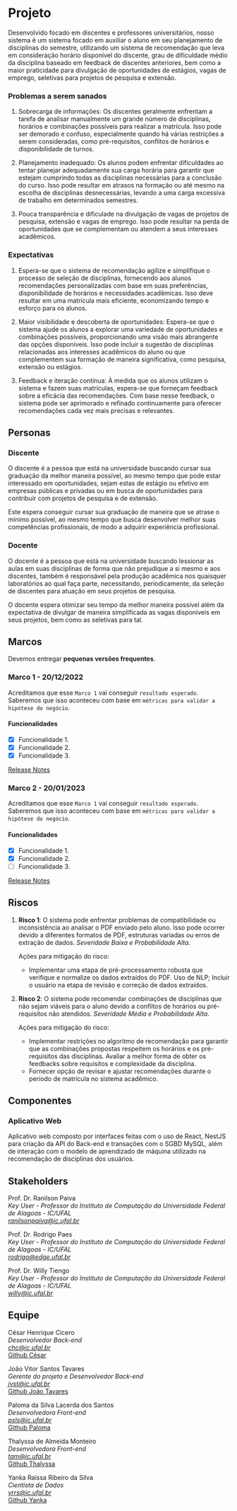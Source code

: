 # Projeto

Desenvolvido focado em discentes e professores universitários, nosso sistema é um sistema focado em auxiliar o aluno em seu planejamento de disciplinas do semestre, utilizando um sistema de recomendação que leva em consideração horário disponível do discente, grau de dificuldade médio da disciplina baseado em feedback de discentes anteriores, bem como a maior praticidade para divulgação de oportunidades de estágios, vagas de emprego, seletivas para projetos de pesquisa e extensão.

### Problemas a serem sanados

1) Sobrecarga de informações: Os discentes geralmente enfrentam a tarefa de analisar manualmente um grande número de disciplinas, horários e combinações possíveis para realizar a matrícula. Isso pode ser demorado e confuso, especialmente quando há várias restrições a serem consideradas, como pré-requisitos, conflitos de horários e disponibilidade de turnos.

2) Planejamento inadequado: Os alunos podem enfrentar dificuldades ao tentar planejar adequadamente sua carga horária para garantir que estejam cumprindo todas as disciplinas necessárias para a conclusão do curso. Isso pode resultar em atrasos na formação ou até mesmo na escolha de disciplinas desnecessárias, levando a uma carga excessiva de trabalho em determinados semestres.

3) Pouca transparência e dificulade na divulgação de vagas de projetos de pesquisa, extensão e vagas de emprego. Isso pode resultar na perda de oportunidades que se complementam ou atendem a seus interesses acadêmicos.

### Expectativas

1)  Espera-se que o sistema de recomendação agilize e simplifique o processo de seleção de disciplinas, fornecendo aos alunos recomendações personalizadas com base em suas preferências, disponibilidade de horários e necessidades acadêmicas. Isso deve resultar em uma matrícula mais eficiente, economizando tempo e esforço para os alunos.

2) Maior visibilidade e descoberta de oportunidades: Espera-se que o sistema ajude os alunos a explorar uma variedade de oportunidades e combinações possíveis, proporcionando uma visão mais abrangente das opções disponíveis. Isso pode incluir a sugestão de disciplinas relacionadas aos interesses acadêmicos do aluno ou que complementem sua formação de maneira significativa, como pesquisa, extensão ou estágios.

3) Feedback e iteração contínua: À medida que os alunos utilizam o sistema e fazem suas matrículas, espera-se que forneçam feedback sobre a eficácia das recomendações. Com base nesse feedback, o sistema pode ser aprimorado e refinado continuamente para oferecer recomendações cada vez mais precisas e relevantes.

## Personas


### Discente

O discente é a pessoa que está na universidade buscando cursar sua graduação da melhor maneira possível, ao mesmo tempo que pode estar interessado em oportunidades, sejam estas de estágio ou efetivo em empresas públicas e privadas ou em busca de oportunidades para contribuir com projetos de pesquisa e de extensão.

Este espera conseguir cursar sua graduação de maneira que se atrase o mínimo possível, ao mesmo tempo que busca desenvolver melhor suas competências profissionais, de modo a adquirir experiência profissional. 

### Docente

O docente é a pessoa que está na universidade buscando lessionar as aulas em suas disciplinas de forma que não prejudique a si mesmo e aos discentes, também é responsável pela produção acadêmica nos quaisquer laboratórios ao qual faça parte, necessitando, periodicamente, da seleção de discentes para atuação em seus projetos de pesquisa.

O docente espera otimizar seu tempo da melhor maneira possível além da expectativa de divulgar de maneira simplificada as vagas disponíveis em seus projetos, bem como as seletivas para tal. 

## Marcos

Devemos entregar **pequenas versões frequentes**. 

### Marco 1 - 20/12/2022

Acreditamos que esse `Marco 1` vai conseguir `resultado esperado`. Saberemos que isso aconteceu com base em `métricas para validar a hipótese do negócio`.

#### Funcionalidades

- [x] Funcionalidade 1.
- [x] Funcionalidade 2.
- [x] Funcionalidade 3.

[Release Notes ](release_notes_1.md)

### Marco 2 - 20/01/2023

Acreditamos que esse `Marco 1` vai conseguir `resultado esperado`. Saberemos que isso aconteceu com base em `métricas para validar a hipótese do negócio`.

#### Funcionalidades 

- [x] Funcionalidade 1.
- [x] Funcionalidade 2.
- [ ] Funcionalidade 3.

[Release Notes ](release_notes_1.md)

## Riscos

1. **Risco 1**: O sistema pode enfrentar problemas de compatibilidade ou inconsistência ao analisar o PDF enviado pelo aluno. Isso pode ocorrer devido a diferentes formatos de PDF, estruturas variadas ou erros de extração de dados.
*Severidade Baixa e Probabilidade Alta*.

   Ações para mitigação do risco:

   * Implementar uma etapa de pré-processamento robusta que verifique e normalize os dados extraídos do PDF. Uso de NLP; Incluir o usuário na etapa de revisão e correção de dados extraídos.

2. **Risco 2**: O sistema pode recomendar combinações de disciplinas que não sejam viáveis para o aluno devido a conflitos de horários ou pré-requisitos não atendidos.
*Severidade Média e Probabilidade Alta*.

   Ações para mitigação do risco:

   * Implementar restrições no algoritmo de recomendação para garantir que as combinações propostas respeitem os horários e os pré-requisitos das disciplinas. Avaliar a melhor forma de obter os feedbacks sobre requisitos e complexidade da disciplina.
   * Fornecer opção de revisar e ajustar recomendações durante o período de matrícula no sistema acadêmico.

## Componentes

### Aplicativo Web 
Aplicativo web composto por interfaces feitas com o uso de React, NestJS para criação da API do Back-end e transações com o SGBD MySQL, além de interação com o modelo de aprendizado de máquina utilizado na recomendação de disciplinas dos usuários.

## Stakeholders

Prof. Dr. Ranilson Paiva <br />
*Key User - Professor do Instituto de Computação da Universidade Federal de Alagoas - IC/UFAL* <br />
*ranilsonpaiva@ic.ufal.br* <br />

Prof. Dr. Rodrigo Paes <br />
*Key User - Professor do Instituto de Computação da Universidade Federal de Alagoas - IC/UFAL* <br />
*rodrigo@edge.ufal.br* <br />

Prof. Dr. Willy Tiengo <br />
*Key User - Professor do Instituto de Computação da Universidade Federal de Alagoas - IC/UFAL* <br />
*willy@ic.ufal.br* <br />

## Equipe

César Henrique Cicero <br />
*Desenvolvedor Back-end* <br />
*chc@ic.ufal.br* <br />
[Github César]()

João Vitor Santos Tavares <br />
*Gerente do projeto e Desenvolvedor Back-end* <br />
*jvst@ic.ufal.br* <br />
[Github João Tavares](https://github.com/JT4v4res)

Paloma da Silva Lacerda dos Santos <br />
*Desenvolvedora Front-end* <br />
*psls@ic.ufal.br* <br />
[Github Paloma](https://github.com/palomallacerda)

Thalyssa de Almeida Monteiro <br />
*Desenvolvedora Front-end* <br />
*tam@ic.ufal.br* <br />
[Github Thalyssa](https://github.com/thalyssa)

Yanka Raíssa Ribeiro da Silva <br />
*Cientista de Dados* <br />
*yrrs@ic.ufal.br* <br />
[Github Yanka](https://github.com/yrribeiro)
